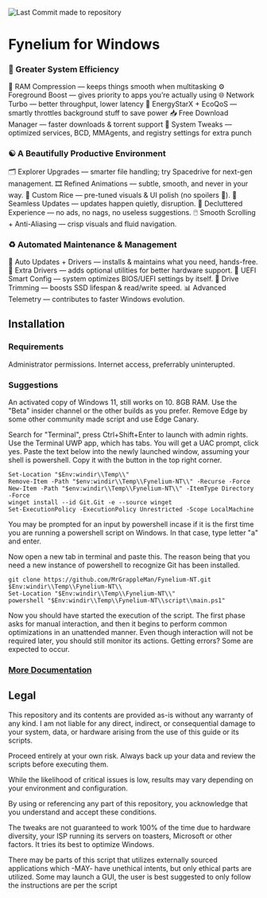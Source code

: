 ![Last Commit made to repository](https://img.shields.io/github/last-commit/MrGrappleMan/Fynelium-NT?style=for-the-badge)

# Fynelium for Windows

### 🚀 Greater System Efficiency

🧠 RAM Compression — keeps things smooth when multitasking
⚙️ Foreground Boost — gives priority to apps you’re actually using
🌐 Network Turbo — better throughput, lower latency
🌱 EnergyStarX + EcoQoS — smartly throttles background stuff to save power
📥 Free Download Manager — faster downloads & torrent support
🔧 System Tweaks — optimized services, BCD, MMAgents, and registry settings for extra punch

### ☯️ A Beautifully Productive Environment

🗂️ Explorer Upgrades — smarter file handling; try Spacedrive for next-gen management.
🎞️ Refined Animations — subtle, smooth, and never in your way.
🎨 Custom Rice — pre-tuned visuals & UI polish (no spoilers 👀).
🔄 Seamless Updates — updates happen quietly,  disruption.
🚫 Decluttered Experience — no ads, no nags, no useless suggestions.
🖱️ Smooth Scrolling + Anti-Aliasing — crisp visuals and fluid navigation.

### ♻️ Automated Maintenance & Management
🔄 Auto Updates + Drivers — installs & maintains what you need, hands-free.
🧩 Extra Drivers — adds optional utilities for better hardware support.
🧬 UEFI Smart Config — system optimizes BIOS/UEFI settings by itself.
💽 Drive Trimming — boosts SSD lifespan & read/write speed.
📊 Advanced Telemetry — contributes to faster Windows evolution.

## Installation
### Requirements
Administrator permissions.
Internet access, preferrably uninterupted.

### Suggestions
An activated copy of Windows 11, still works on 10.
8GB RAM.
Use the "Beta" insider channel or the other builds as you prefer.
Remove Edge by some other community made script and use Edge Canary.

Search for "Terminal", press Ctrl+Shift+Enter to launch with admin rights. Use the Terminal UWP app, which has tabs.
You will get a UAC prompt, click yes.
Paste the text below into the newly launched window, assuming your shell is powershell. Copy it with the button in the top right corner.

```
Set-Location "$Env:windir\\Temp\\"
Remove-Item -Path "$env:windir\\Temp\\Fynelium-NT\\" -Recurse -Force
New-Item -Path "$env:windir\\Temp\\Fynelium-NT\\" -ItemType Directory -Force
winget install --id Git.Git -e --source winget
Set-ExecutionPolicy -ExecutionPolicy Unrestricted -Scope LocalMachine

```
You may be prompted for an input by powershell incase if it is the first time you are running a powershell script on Windows.
In that case, type letter "a" and enter.

Now open a new tab in terminal and paste this. The reason being that you need a new instance of powershell to recognize Git has been installed.

```
git clone https://github.com/MrGrappleMan/Fynelium-NT.git $Env:windir\\Temp\\Fynelium-NT\\
Set-Location "$Env:windir\\Temp\\Fynelium-NT\\"
powershell "$Env:windir\\Temp\\Fynelium-NT\\script\\main.ps1"

```
Now you should have started the execution of the script.
The first phase asks for manual interaction, and then it begins to perform common optimizations in an unattended manner.
Even though interaction will not be required later, you should still monitor its actions. Getting errors? Some are expected to occur.

### [More Documentation](https://www.notion.so/Windows-27642d161cf980b395c2fbbd1d1f70ae?source=copy_link)

## Legal

This repository and its contents are provided as-is without any warranty of any kind.
I am not liable for any direct, indirect, or consequential damage to your system, data, or hardware arising from the use of this guide or its scripts.

Proceed entirely at your own risk. Always back up your data and review the scripts before executing them.

While the likelihood of critical issues is low, results may vary depending on your environment and configuration.

By using or referencing any part of this repository, you acknowledge that you understand and accept these conditions.

The tweaks are not guaranteed to work 100% of the time due to hardware diversity, your ISP running its servers on toasters, Microsoft or other factors.
It tries its best to optimize Windows.

There may be parts of this script that utilizes externally sourced applications which -MAY- have unethical intents, but only ethical parts are utilized.
Some may launch a GUI, the user is best suggested to only follow the instructions are per the script
